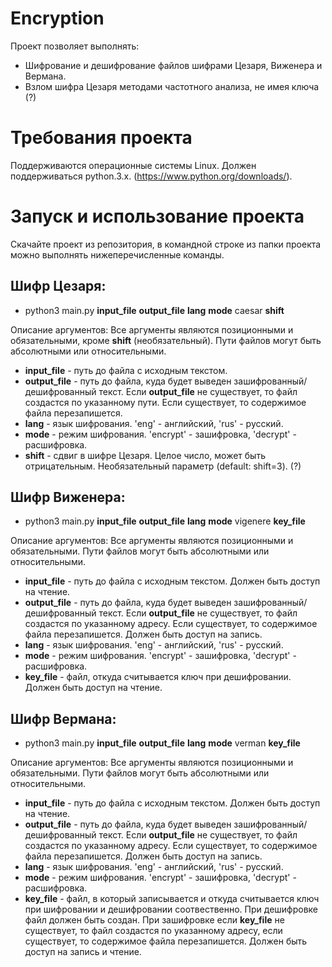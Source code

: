 # Encryption
Проект позволяет выполнять: 
- Шифрование и дешифрование файлов шифрами Цезаря, Виженера и Вермана.
- Взлом шифра Цезаря методами частотного анализа, не имея ключа (?)

# Требования проекта
Поддерживаются операционные системы Linux. Должен поддерживаться python.3.x. (https://www.python.org/downloads/).

# Запуск и использование проекта
Скачайте проект из репозитория, в командной строке из папки проекта можно выполнять нижеперечисленные команды.

## Шифр Цезаря:
- python3 main.py **input_file** **output_file** **lang** **mode** caesar **shift**

Описание аргументов:
Все  аргументы являются позиционными и обязательными, кроме **shift** (необязательный). Пути файлов могут быть абсолютными или относительными.
- **input_file** - путь до файла с исходным текстом.
- **output_file** - путь до файла, куда будет выведен зашифрованный/дешифрованный текст. Если **output_file** не существует, то файл создастся по указанному пути. Если существует, то содержимое файла перезапишется.
- **lang** - язык шифрования. 'eng' - английский, 'rus' - русский.
- **mode** - режим шифрования. 'encrypt' - зашифровка, 'decrypt' - расшифровка.
- **shift** - сдвиг в шифре Цезаря. Целое число, может быть отрицательным. Необязательный параметр (default: shift=3). (?)

## Шифр Виженера:
- python3 main.py **input_file** **output_file** **lang** **mode** vigenere **key_file**

Описание аргументов:
Все  аргументы являются позиционными и обязательными. Пути файлов могут быть абсолютными или относительными.
- **input_file** - путь до файла с исходным текстом. Должен быть доступ на чтение.
- **output_file** - путь до файла, куда будет выведен зашифрованный/дешифрованный текст. Если **output_file** не существует, то файл создастся по указанному адресу. Если существует, то содержимое файла перезапишется. Должен быть доступ на запись.
- **lang** - язык шифрования. 'eng' - английский, 'rus' - русский.
- **mode** - режим шифрования. 'encrypt' - зашифровка, 'decrypt' - расшифровка.
- **key_file** - файл, откуда считывается ключ при дешифровании. Должен быть доступ на чтение.

## Шифр Вермана:
- python3 main.py **input_file** **output_file** **lang** **mode** verman **key_file**

Описание аргументов:
Все  аргументы являются позиционными и обязательными. Пути файлов могут быть абсолютными или относительными.
- **input_file** - путь до файла с исходным текстом. Должен быть доступ на чтение.
- **output_file** - путь до файла, куда будет выведен зашифрованный/дешифрованный текст. Если **output_file** не существует, то файл создастся по указанному адресу. Если существует, то содержимое файла перезапишется. Должен быть доступ на запись.
- **lang** - язык шифрования. 'eng' - английский, 'rus' - русский.
- **mode** - режим шифрования. 'encrypt' - зашифровка, 'decrypt' - расшифровка.
- **key_file** - файл, в который записывается и откуда считывается ключ при шифровании и дешифровании соотвественно. При дешифровке файл должен быть создан. При зашифровке если **key_file** не существует, то файл создастся по указанному адресу, если существует, то содержимое файла перезапишется. Должен быть доступ на запись и чтение.
